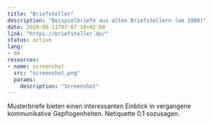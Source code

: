 ```yaml
---
title: "Briefsteller"
description: "Beispielbriefe aus alten Briefstellern (um 1900)"
date: 2020-08-11T07:07:18+02:00
link: "https://briefsteller.de/"
status: active
lang:
- de
resources:
- name: screenshot
  src: "screenshot.png"
  params:
    description: "Screenshot"
---
```

Musterbriefe bieten einen interessanten Einblick in vergangene kommunikative Gepflogenheiten.
Netiquette 0.1 sozusagen.
